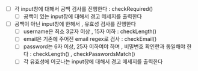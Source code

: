 - [ ] 각 input창에 대해서 공백 검사를 진행한다  : checkRequired()
    - [ ] 공백이 있는 input창에 대해서 경고 메세지를 출력한다

- [ ] 공백이 아닌 input창에 한해서 , 유효성 검사를 진행한다
    - [ ] username은 최소 3글자 이상 , 15자 이하 : checkLength()
    - [ ] email은 기존에 주어진 email regex로 검사 : checkEmail()
    - [ ] password는 6자 이상, 25자 이하여야 하며 , 비밀번호 확인란과 동일해야 한다 : checkLength() , checkPasswordsMatch()
    - [ ] 각 유효성에 어긋나는 input창에 대해서 경고 메세지를 출력한다

